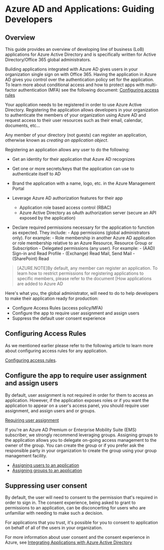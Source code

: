 <properties
	pageTitle="Azure AD and Applications: Guiding Developers | Windows Azure"
	description="Written for the IT Pro, this article provides guidelines for integrating Azure applications with Active Directory."
	services="active-directory"
	documentationCenter=""
	authors="IHenkel"
	manager="stevenpo"
	editor=""/>

<tags
	ms.service="active-directory"
	ms.date="10/09/2015"
	wacn.date=""/>

# Azure AD and Applications: Guiding Developers

## Overview

This guide provides an overview of developing line of business (LoB) applications for Azure Active Directory and is specifically written for Active Directory/Office 365 global administrators.

Building applications integrated with Azure AD gives users in your organization single sign on with Office 365. Having the application in Azure AD gives you control over the authentication policy set for the application. To learn more about conditional access and how to protect apps with multi-factor authentication (MFA) see the following document: [Configuring access rules](/documentation/articles/active-directory-conditional-access-azuread-connected-apps)

Your application needs to be registered in order to use Azure Active Directory. Registering the application allows developers in your organization to authenticate the members of your organization using Azure AD and request access to their user resources such as their email, calendar, documents, etc…

Any member of your directory (not guests) can register an application, otherwise known as *creating an application object*.

Registering an application allows any user to do the following:

- Get an identity for their application that Azure AD recognizes
- Get one or more secrets/keys that the application can use to authenticate itself to AD
- Brand the application with a name, logo, etc. in the Azure Management Portal
- Leverage Azure AD authorization features for their app
  - Application role based access control (RBAC)
  - Azure Active Directory as oAuth authorization server (secure an API exposed by the application)

- Declare required permissions necessary for the application to function as expected. They include:
	  - App permissions (global administrators only). For example:
	    - Role membership in another Azure AD application or role membership relative to an Azure Resource, Resource Group or Subscription
	  - Delegated permissions (any user). For example:
	    - (AAD) Sign-in and Read Profile
	    - (Exchange) Read Mail, Send Mail
	    - (SharePoint) Read

> [AZURE.NOTE]By default, any member can register an application. To learn how to restrict permissions for registering applications to specific members, please refer to the document [How applications are added to Azure AD

Here's what you, the global administrator, will need to do to help developers to make their application ready for production:

- Configure Access Rules (access policy/MFA)
- Configure the app to require user assignment and assign users
- Suppress the default user consent experience

## Configuring Access Rules

As we mentioned earlier please refer to the following article to learn more about configuring access rules for any application.

[Configuring access rules](/documentation/articles/active-directory-conditional-access-azuread-connected-apps).

## Configure the app to require user assignment and assign users

By default, user assignment is not required in order for them to access an application. However, if the application exposes roles or if you want the application to appear on a user's access panel, you should require user assignment, and assign users and or groups.

[Requiring user assignment](/documentation/articles/active-directory-applications-guiding-developers-requiring-user-assignment)

If you're an Azure AD Premium or Enterprise Mobility Suite (EMS) subscriber, we strongly recommend leveraging groups. Assigning groups to the application allows you to delegate on-going access management to the owner of the group. You can create the group or if you prefer ask the responsible party in your organization to create the group using your group management facility.

- [Assigning users to an application](/documentation/articles/active-directory-applications-guiding-developers-assigning-users)
- [Assigning groups to an application](/documentation/articles/active-directory-applications-guiding-developers-assigning-groups)

## Suppressing user consent

By default, the user will need to consent to the permission that's required in order to sign in. The consent experience, being asked to grant to permissions to an application, can be disconcerting for users who are unfamiliar with needing to make such a decision.

For applications that you trust, it's possible for you to consent to application on behalf of all of the users in your organization.

For more information about user consent and the consent experience in Azure, see [Integrating Applications with Azure Active Directory](/documentation/articles/active-directory-integrating-applications)

